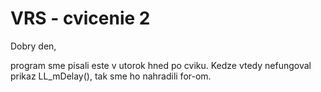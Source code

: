 # VRS - cvicenie 2

Dobry den,

program sme pisali este v utorok hned po cviku. Kedze vtedy nefungoval prikaz LL_mDelay(), tak sme ho nahradili for-om.
